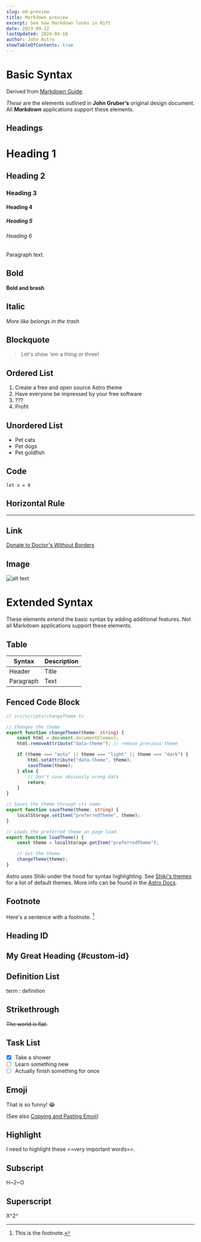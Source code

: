```yaml
---
slug: md-preview
title: Markdown preview
excerpt: See how Markdown looks in Rift
date: 2023-09-12
lastUpdated: 2024-04-18
author: John Astro
showTableOfContents: true
---
```


# Basic Syntax

Derived from [Markdown Guide](https://www.markdownguide.org/cheat-sheet/).

_These_ are the elements outlined in **John Gruber’s** original design document.
All **_Markdown_** applications support these elements.

## Headings

# Heading 1

## Heading 2

### Heading 3

#### Heading 4

##### Heading 5

###### Heading 6

Paragraph text.

## Bold

**Bold and brash**

## Italic

_More like belongs in the trash_

## Blockquote

> Let's show 'em a thing or three!

## Ordered List

1. Create a free and open source Astro theme
2. Have everyone be impressed by your free software
3. ???
4. Profit

## Unordered List

-   Pet cats
-   Pet dogs
-   Pet goldfish

## Code

`let x = 8`

## Horizontal Rule

---

## Link

[Donate to Doctor's Without Borders](https://www.doctorswithoutborders.org/)

## Image

![alt text](https://upload.wikimedia.org/wikipedia/commons/thumb/1/15/Cat_August_2010-4.jpg/320px-Cat_August_2010-4.jpg)

# Extended Syntax

These elements extend the basic syntax by adding additional features. Not all Markdown
applications support these elements.

## Table

| Syntax    | Description |
| --------- | ----------- |
| Header    | Title       |
| Paragraph | Text        |

## Fenced Code Block

```ts
// src/scripts/changeTheme.ts

// Changes the theme
export function changeTheme(theme: string) {
	const html = document.documentElement;
	html.removeAttribute("data-theme"); // remove previous theme

	if (theme === "auto" || theme === "light" || theme === "dark") {
		html.setAttribute("data-theme", theme);
		saveTheme(theme);
	} else {
		// Don't save obviously wrong data
		return;
	}
}

// Saves the theme through its name.
export function saveTheme(theme: string) {
	localStorage.setItem("preferredTheme", theme);
}

// Loads the preferred theme on page load.
export function loadTheme() {
	const theme = localStorage.getItem("preferredTheme");

	// Set the theme
	changeTheme(theme);
}
```

Astro uses Shiki under the hood for syntax highlighting.
See [Shiki's themes](https://shiki.style/themes) for a list of default themes.
More info can be found in the [Astro Docs](https://docs.astro.build/en/guides/markdown-content/#shiki-configuration).

## Footnote

Here's a sentence with a footnote. [^1]

[^1]: This is the footnote.

## Heading ID

## My Great Heading {#custom-id}

## Definition List

term
: definition

## Strikethrough

~~The world is flat.~~

## Task List

-   [x] Take a shower
-   [ ] Learn something new
-   [ ] Actually finish something for once

## Emoji

That is so funny! :joy:

(See also [Copying and Pasting Emoji](https://www.markdownguide.org/extended-syntax/#copying-and-pasting-emoji))

## Highlight

I need to highlight these ==very important words==.

## Subscript

H~2~O

## Superscript

X^2^
